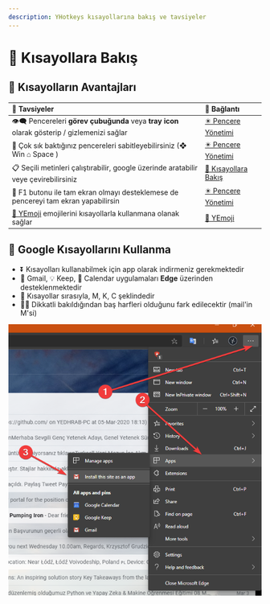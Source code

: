 ```yaml
---
description: YHotkeys kısayollarına bakış ve tavsiyeler
---
```


# 👀 Kısayollara Bakış

## 💖 Kısayolların Avantajları

| 🌟 Tavsiyeler | 🔗 Bağlantı |
| :--- | :--- |
| 👁‍🗨 Pencereleri **görev çubuğunda** veya **tray icon** olarak gösterip / gizlemenizi sağlar | [✴️ Pencere Yönetimi](pencere-yoenetimi.md) |
| 📌 Çok sık baktığınız pencereleri sabitleyebilirsiniz \(❖ Win ⌂ Space \) | [✴️ Pencere Yönetimi](pencere-yoenetimi.md) |
| 📋 Seçili metinleri çalıştırabilir, google üzerinde aratabilir veye çevirebilirsiniz | [👀 Kısayollara Bakış](kisayollara-bakis.md) |
| 🔳 F1 butonu ile tam ekran olmayı desteklemese de pencereyi tam ekran yapabilirsin | [✴️ Pencere Yönetimi](pencere-yoenetimi.md) |
| [🚀 YEmoji](../yemoji.md) emojilerini kısayollarla kullanmana olanak sağlar | [🚀 YEmoji](../yemoji.md) |

## 📢 Google Kısayollarını Kullanma

* ⏬ Kısayolları kullanabilmek için app olarak indirmeniz gerekmektedir
* 📧 Gmail, 💡 Keep, 📅 Calendar uygulamaları **Edge** üzerinden desteklenmektedir
* 💞 Kısayollar sırasıyla, M, K, C şeklindedir
* 💁‍♂️ Dikkatli bakıldığından baş harfleri olduğunu fark edilecektir \(mail'in M'si\)

![](../.gitbook/assets/making_browser_app.png)

